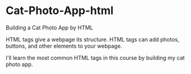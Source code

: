 # Cat-Photo-App-html
Building a Cat Photo App by HTML

HTML tags give a webpage its structure. HTML tags can add photos, buttons, and other elements to your webpage.

I'll learn the most common HTML tags in this course by building my cat photo app.
